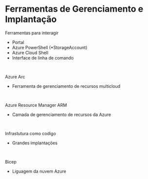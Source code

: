 # Ferramentas de Gerenciamento e Implantação

Ferramentas para interagir
- Portal
- Azure PowerShell (*StorageAccount)
- Azure Cloud Shell
- Interface de linha de comando
<br>

Azure Arc
- Ferramenta de gerenciamento de recursos multicloud
<br>

Azure Resource Manager ARM
- Camada de gerenciamento de recursos da Azure
<br>

Infrastutura como codigo
- Grandes implantações
<br>

Bicep 
- Liguagem da nuvem Azure


